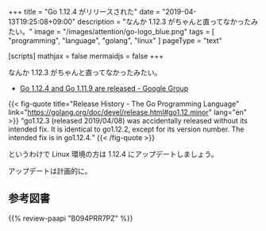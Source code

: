+++
title = "Go 1.12.4 がリリースされた"
date = "2019-04-13T19:25:08+09:00"
description = "なんか 1.12.3 がちゃんと直ってなかったみたい。"
image = "/images/attention/go-logo_blue.png"
tags  = [ "programming", "language", "golang", "linux" ]
pageType = "text"

[scripts]
  mathjax = false
  mermaidjs = false
+++

なんか 1.12.3 がちゃんと直ってなかったみたい。

- [Go 1.12.4 and Go 1.11.9 are released - Google Group](https://groups.google.com/forum/#!topic/golang-announce/_lOiGyQR5Fs)

{{< fig-quote title="Release History - The Go Programming Language" link="https://golang.org/doc/devel/release.html#go1.12.minor" lang="en" >}}
<q>go1.12.3 (released 2019/04/08) was accidentally released without its intended fix. It is identical to go1.12.2, except for its version number. The intended fix is in go1.12.4.</q>
{{< /fig-quote >}}

というわけで Linux 環境の方は 1.12.4 にアップデートしましょう。

アップデートは計画的に。

[Go]: https://golang.org/ "The Go Programming Language"
[Go 言語]: https://golang.org/ "The Go Programming Language"

## 参考図書

{{% review-paapi "B094PRR7PZ" %}} <!-- プログラミング言語Go -->
